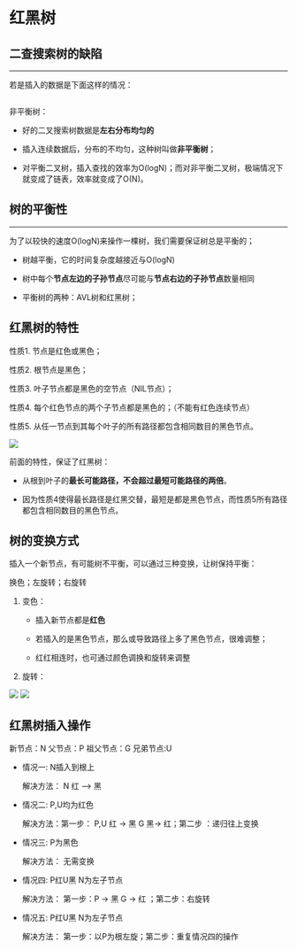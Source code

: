 # 红黑树

## 二查搜索树的缺陷
***

若是插入的数据是下面这样的情况：

<img src="../img/BST_disadvantage.png" alt="">

非平衡树：

* 好的二叉搜索树数据是**左右分布均匀的**

* 插入连续数据后，分布的不均匀，这种树叫做**非平衡树**；

* 对平衡二叉树，插入查找的效率为O(logN)；而对非平衡二叉树，极端情况下就变成了链表，效率就变成了O(N)。



## 树的平衡性
***

为了以较快的速度O(logN)来操作一棵树，我们需要保证树总是平衡的；

* 树越平衡，它的时间复杂度越接近与O(logN)

* 树中每个**节点左边的子孙节点**尽可能与**节点右边的子孙节点**数量相同

* 平衡树的两种：AVL树和红黑树；

## 红黑树的特性

性质1. 节点是红色或黑色；

性质2. 根节点是黑色；

性质3. 叶子节点都是黑色的空节点（NIL节点）；

性质4. 每个红色节点的两个子节点都是黑色的；（不能有红色连续节点）

性质5. 从任一节点到其每个叶子的所有路径都包含相同数目的黑色节点。

<img src = '../img/RBT.png'>

 前面的特性，保证了红黑树：

* 从根到叶子的**最长可能路径，不会超过最短可能路径的两倍**。

* 因为性质4使得最长路径是红黑交替，最短是都是黑色节点，而性质5所有路径都包含相同数目的黑色节点。

## 树的变换方式

插入一个新节点，有可能树不平衡，可以通过三种变换，让树保持平衡：

换色；左旋转；右旋转

1. 变色：
    
    * 插入新节点都是**红色**

    * 若插入的是黑色节点，那么或导致路径上多了黑色节点，很难调整；

    * 红红相连时，也可通过颜色调换和旋转来调整

2. 旋转：

<img src = '../img/RBT_leftrotate.png'>
<img src = '../img/RBT_rightrotate.png'>

## 红黑树插入操作
新节点：N       父节点：P       祖父节点：G     兄弟节点:U

* 情况一: N插入到根上
    
    解决方法： N  红 —> 黑

* 情况二: P,U均为红色
    
    解决方法：第一步： P,U 红 -> 黑 G 黑-> 红；第二步 ：递归往上变换

* 情况三: P为黑色
    
    解决方法： 无需变换

* 情况四:  P红U黑 N为左子节点
    
    解决方法： 第一步：P -> 黑 G -> 红 ；第二步：右旋转

* 情况五: P红U黑 N为左子节点
    
    解决方法： 第一步：以P为根左旋；第二步：重复情况四的操作

